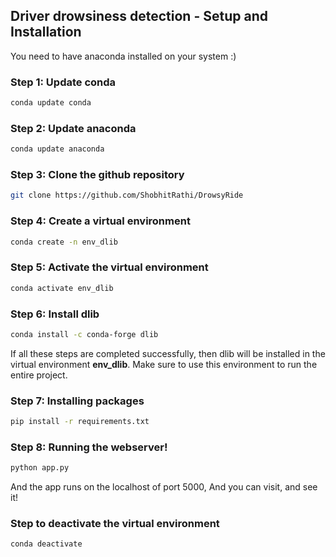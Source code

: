 ## Driver drowsiness detection - Setup and Installation

You need to have anaconda installed on your system :)

### Step 1: Update conda 
```bash
conda update conda
```
### Step 2: Update anaconda 
```bash
conda update anaconda 
```
### Step 3: Clone the github repository
```bash
git clone https://github.com/ShobhitRathi/DrowsyRide
```

### Step 4: Create a virtual environment
```bash 
conda create -n env_dlib 
```
### Step 5: Activate the virtual environment 
```bash 
conda activate env_dlib
```
### Step 6: Install dlib 
```bash 
conda install -c conda-forge dlib 
```
If all these steps are completed successfully, then dlib will be installed in the virtual environment <b>env_dlib</b>. Make sure to use this environment to run the entire project. 
### Step 7: Installing packages
```bash
pip install -r requirements.txt
```

### Step 8: Running the webserver!
```bash
python app.py
```
And the app runs on the localhost of port 5000, And you can visit, and see it!

### Step to deactivate the virtual environment 
```bash 
conda deactivate 
```

